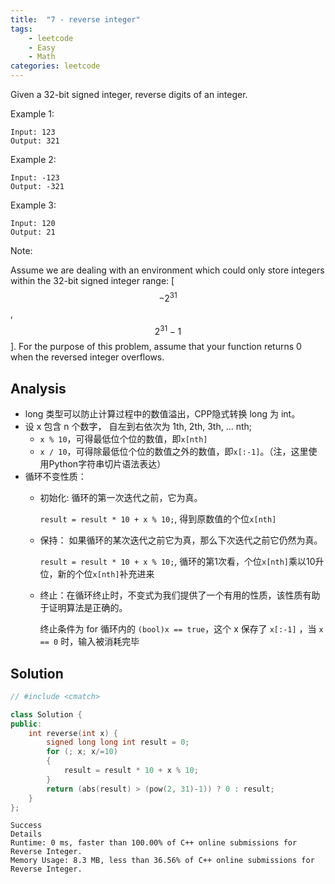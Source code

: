 ```yaml
---
title:  "7 - reverse integer"
tags: 
    - leetcode
    - Easy
    - Math
categories: leetcode
---
```

Given a 32-bit signed integer, reverse digits of an integer.


Example 1:
```
Input: 123
Output: 321
```

Example 2:
```
Input: -123
Output: -321
```

Example 3:
```
Input: 120
Output: 21
```

Note:

Assume we are dealing with an environment which could only store integers within the 32-bit signed integer range: [$$−2^{31}$$,  $$2^{31} − 1$$]. For the purpose of this problem, assume that your function returns 0 when the reversed integer overflows.

## Analysis

- long 类型可以防止计算过程中的数值溢出，CPP隐式转换 long 为 int。
- 设 x 包含 n 个数字， 自左到右依次为 1th, 2th, 3th, ... nth; 
    - `x % 10`，可得最低位个位的数值，即`x[nth]`
    - `x / 10`，可得除最低位个位的数值之外的数值，即`x[:-1]`。（注，这里使用Python字符串切片语法表达）
- 循环不变性质：
    - 初始化: 循环的第一次迭代之前，它为真。

        `result = result * 10 + x % 10;`, 得到原数值的个位`x[nth]`

    - 保持： 如果循环的某次迭代之前它为真，那么下次迭代之前它仍然为真。

        `result = result * 10 + x % 10;`, 循环的第1次看，个位`x[nth]`乘以10升位，新的个位`x[nth]`补充进来

    - 终止：在循环终止时，不变式为我们提供了一个有用的性质，该性质有助于证明算法是正确的。
        
        终止条件为 for 循环内的 `(bool)x == true`，这个 x 保存了 `x[:-1]` ，当 `x == 0` 时，输入被消耗完毕

## Solution

```cpp
// #include <cmatch>

class Solution {
public:
    int reverse(int x) {
        signed long long int result = 0;
        for (; x; x/=10)
        {
            result = result * 10 + x % 10;
        }
        return (abs(result) > (pow(2, 31)-1)) ? 0 : result;
    }
};
```

```
Success
Details 
Runtime: 0 ms, faster than 100.00% of C++ online submissions for Reverse Integer.
Memory Usage: 8.3 MB, less than 36.56% of C++ online submissions for Reverse Integer.
```
